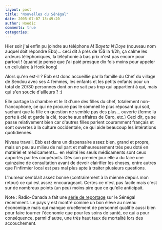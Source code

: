 ```yaml
---
layout: post
title: "Nouvelles du Sénégal"
date: 2005-07-07 13:49:20
author: Hoedic
comments: true
categories: 
---
```



Hier soir j'ai enfin pu joindre au téléphone *M'Bayeta N'Doye* (nouveau nom auquel doit répondre Ebb)... ceci dit à près de 15$ la 1/2h, ça calme les ardeurs téléphoniques, la téléphonie à bas prix n'est pas encore pour partout ! (quand je pense que j'ai paié presque dix fois moins pour appeler un cellulaire à Honk kong)

Alors qu'en est-il ? Ebb est donc accueillie par la famille du Chef du village de Sendou avec ses 4 femmes, les enfants et les petits enfants pour un total de 20/30 personnes dont on ne sait pas trop qui appartient à qui, mais qui s'en soucie d'ailleurs ? :)

Elle partage la chambre et le lit d'une des filles du chef, totalement non-francophone, ce qui ne procure pas le sommeil le plus réposant qui soit, sachant que la fille en question ne semble pas des plus... ouverte (ferme la porte à clé et garde la clé, touche aux affaires de Caro, etc.) Ceci dit, ça se passe relativement bien car d'autres filles parlent couramment français et sont ouvertes à la culture occidentale, ce qui aide beaucoup les intérations quotidiennes.

Niveau travail, Ebb est dans un dispensaire assez bien, grand et propre, mais un peu au milieu de nul part et malheureusement très peu doté en matériel et médicaments... en réalité les seuls médicaments sont ceux apportés par les coopérants. Dès son premier jour elle a du faire une quinzaine de consultation avant de devoir clairifier les choses, entre autres que l'infirmier local est pas mal plus apte à traiter plusieurs questions.

L'humeur semblait assez bonne (contrairement à la mienne depuis mon retour) ce qui est assez encourageant. Certes ce n'est pas facile mais c'est sur de nombreux points (un peu) moins pire que ce qu'elle anticipait.

Note : Radio-Canada a fait une [série de reportage](http://www.radio-canada.ca/url.asp?/actualite/v2/tj22h/index.shtml) sur le Sénégal récemment. Le pays y est montré comme un bon élève au niveau économique mais qui manque cruellement de personnel qualifié aussi bien pour faire tourner l'économie que pour les soins de santé, ce qui a pour conséquence, parmi d'autre, une très haut taux de mortalité lors des accouchement.